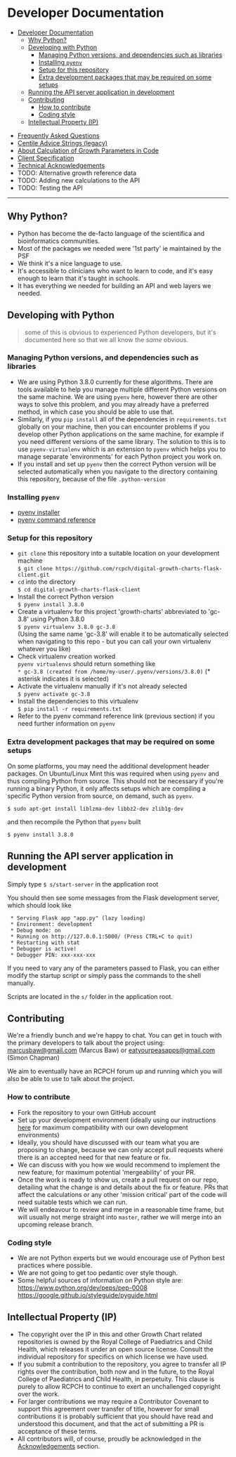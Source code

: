 # Developer Documentation

<!-- TOC -->

- [Developer Documentation](#developer-documentation)
  - [Why Python?](#why-python)
  - [Developing with Python](#developing-with-python)
    - [Managing Python versions, and dependencies such as libraries](#managing-python-versions-and-dependencies-such-as-libraries)
    - [Installing `pyenv`](#installing-pyenv)
    - [Setup for this repository](#setup-for-this-repository)
    - [Extra development packages that may be required on some setups](#extra-development-packages-that-may-be-required-on-some-setups)
  - [Running the API server application in development](#running-the-api-server-application-in-development)
  - [Contributing](#contributing)
    - [How to contribute](#how-to-contribute)
    - [Coding style](#coding-style)
  - [Intellectual Property (IP)](#intellectual-property-ip)

<!-- /TOC -->

- [Frequently Asked Questions](frequently-asked-questions.md)
- [Centile Advice Strings (legacy)](centile-advice-strings.md)
- [About Calculation of Growth Parameters in Code](about-calculating-growth-parameters.md)
- [Client Specification](client_specification.md)
- [Technical Acknowledgements](technical-acknowledgements.md)
- TODO: Alternative growth reference data
- TODO: Adding new calculations to the API
- TODO: Testing the API

---

## Why Python?

- Python has become the de-facto language of the scientifica and bioinformatics communities.
- Most of the packages we needed were '1st party' ie maintained by the PSF
- We think it's a nice language to use.
- It's accessible to clinicians who want to learn to code, and it's easy enough to learn that it's taught in schools.
- It has everything we needed for building an API and web layers we needed.

## Developing with Python

> some of this is obvious to experienced Python developers, but it's documented here so that we all know the _same_ obvious.

### Managing Python versions, and dependencies such as libraries

- We are using Python 3.8.0 currently for these algorithms. There are tools available to help you manage multiple different Python versions on the same machine. We are using `pyenv` here, however there are other ways to solve this problem, and you may already have a preferred method, in which case you should be able to use that.
- Similarly, if you `pip install` all of the dependencies in `requirements.txt` globally on your machine, then you can encounter problems if you develop other Python applications on the same machine, for example if you need different versions of the same library. The solution to this is to use `pyenv-virtualenv` which is an extension to `pyenv` which helps you to manage separate 'environments' for each Python project you work on.
- If you install and set up `pyenv` then the correct Python version will be selected automatically when you navigate to the directory containing this repository, because of the file `.python-version`

### Installing `pyenv`

- [pyenv installer](https://github.com/pyenv/pyenv-installer)
- [pyenv command reference](https://github.com/pyenv/pyenv/blob/master/COMMANDS.md#pyenv-local)

### Setup for this repository

- `git clone` this repository into a suitable location on your development machine  
  `$ git clone https://github.com/rcpch/digital-growth-charts-flask-client.git`
- `cd` into the directory  
  `$ cd digital-growth-charts-flask-client`
- Install the correct Python version  
  `$ pyenv install 3.8.0`
- Create a virtualenv for this project 'growth-charts' abbreviated to 'gc-3.8' using Python 3.8.0  
  `$ pyenv virtualenv 3.8.0 gc-3.8`  
  (Using the same name 'gc-3.8' will enable it to be automatically selected when navigating to this repo - but you can call your own virtualenv whatever you like)
- Check virtualenv creation worked  
  `pyenv virtualenvs` should return something like  
  `* gc-3.8 (created from /home/my-user/.pyenv/versions/3.8.0)` (\* asterisk indicates it is selected)
- Activate the virtualenv manually if it's not already selected  
  `$ pyenv activate gc-3.8`
- Install the dependencies to this virtualenv  
  `$ pip install -r requirements.txt`
- Refer to the pyenv command reference link (previous section) if you need further information on `pyenv`

### Extra development packages that may be required on some setups

On some platforms, you may need the additional development header packages. On Ubuntu/Linux Mint this was required when using `pyenv` and thus compiling Python from source. This should not be necessary if you're running a binary Python, it only affects setups which are compiling a specific Python version from source, on demand, such as `pyenv`.

`$ sudo apt-get install liblzma-dev libbz2-dev zlib1g-dev`

and then recompile the Python that `pyenv` built

`$ pyenv install 3.8.0`

## Running the API server application in development

Simply type
`$ s/start-server` in the application root

You should then see some messages from the Flask development server, which should look like

```
 * Serving Flask app "app.py" (lazy loading)
 * Environment: development
 * Debug mode: on
 * Running on http://127.0.0.1:5000/ (Press CTRL+C to quit)
 * Restarting with stat
 * Debugger is active!
 * Debugger PIN: xxx-xxx-xxx
```

If you need to vary any of the parameters passed to Flask, you can either modify the startup script or simply pass the commands to the shell manually.

Scripts are located in the `s/` folder in the application root.

## Contributing

We're a friendly bunch and we're happy to chat. You can get in touch with the primary developers to talk about the project using:
marcusbaw@gmail.com (Marcus Baw) or eatyourpeasapps@gmail.com (Simon Chapman)

We aim to eventually have an RCPCH forum up and running which you will also be able to use to talk about the project.

### How to contribute

- Fork the repository to your own GitHub account
- Set up your development environment (ideally using our instructions [here](python-development.md) for maximum compatibility with our own development environments)
- Ideally, you should have discussed with our team what you are proposing to change, because we can only accept pull requests where there is an accepted need for that new feature or fix.
- We can discuss with you how we would recommend to implement the new feature, for maximum potential 'mergeability' of your PR.
- Once the work is ready to show us, create a pull request on our repo, detailing what the change is and details about the fix or feature. PRs that affect the calculations or any other 'mission critical' part of the code will need suitable tests which we can run.
- We will endeavour to review and merge in a reasonable time frame, but will usually not merge straight into `master`, rather we will merge into an upcoming release branch.

### Coding style

- We are not Python experts but we would encourage use of Python best practices where possible.
- We are not going to get too pedantic over style though.
- Some helpful sources of information on Python style are:  
  <https://www.python.org/dev/peps/pep-0008>  
  <https://google.github.io/styleguide/pyguide.html>

## Intellectual Property (IP)

- The copyright over the IP in this and other Growth Chart related repositories is owned by the Royal College of Paediatrics and Child Health, which releases it under an open source license. Consult the individual repository for specifics on which license we have used.
- If you submit a contribution to the repository, you agree to transfer all IP rights over the contribution, both now and in the future, to the Royal College of Paediatrics and Child Health, in perpetuity. This clause is purely to allow RCPCH to continue to exert an unchallenged copyright over the work.
- For larger contributions we may require a Contributor Covenant to support this agreement over transfer of title, however for small contributions it is probably sufficient that you should have read and understood this document, and that the act of submitting a PR is acceptance of these terms.
- All contributors will, of course, proudly be acknowledged in the [Acknowledgements](acknowledgements.md) section.
